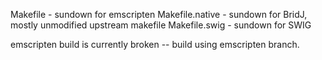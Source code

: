 Makefile - sundown for emscripten
Makefile.native - sundown for BridJ, mostly unmodified upstream makefile
Makefile.swig - sundown for SWIG

emscripten build is currently broken -- build using emscripten branch.
